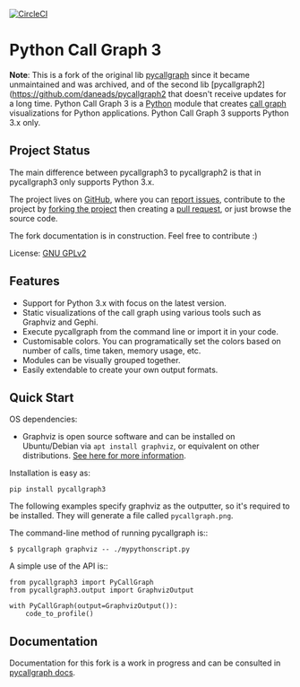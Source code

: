 [![CircleCI](https://circleci.com/gh/daneads/pycallgraph2.svg?style=svg)](https://circleci.com/gh/daneads/pycallgraph2)

# Python Call Graph 3

**Note**: This is a fork of the original lib [pycallgraph](https://github.com/gak/pycallgraph) since it became
unmaintained and was archived, and of the second lib [pycallgraph2](https://github.com/daneads/pycallgraph2 
that doesn't receive updates for a long time. Python Call Graph 3 is a [Python](http://www.python.org) module that
creates [call graph](http://en.wikipedia.org/wiki/Call_graph) visualizations for Python applications. Python
 Call Graph 3 supports Python 3.x only.
  
## Project Status

The main difference between pycallgraph3 to pycallgraph2 is that in pycallgraph3 only supports Python 3.x.

The project lives on [GitHub](https://github.com/vmdesenvolvimento/pycallgraph3), where you can 
[report issues](https://github.com/daneads/pycallgraph2/issues), contribute to the project by 
[forking the project](https://help.github.com/articles/fork-a-repo) then creating a 
[pull request](https://help.github.com/articles/using-pull-requests), or just browse the source code.

The fork documentation is in construction. Feel free to contribute :)

License: [GNU GPLv2](LICENSE)

## Features

* Support for Python 3.x with focus on the latest version.
* Static visualizations of the call graph using various tools such as Graphviz and Gephi.
* Execute pycallgraph from the command line or import it in your code.
* Customisable colors. You can programatically set the colors based on number of calls, time taken, memory usage, 
etc.
* Modules can be visually grouped together.
* Easily extendable to create your own output formats.

## Quick Start

OS dependencies:

* Graphviz is open source software and can be installed on Ubuntu/Debian via `apt install graphviz`, or equivalent 
on other distributions. [See here for more information](https://graphviz.org/download/).

Installation is easy as:

    pip install pycallgraph3

The following examples specify graphviz as the outputter, so it's required to be installed. They will generate a 
file called `pycallgraph.png`.

The command-line method of running pycallgraph is::

    $ pycallgraph graphviz -- ./mypythonscript.py

A simple use of the API is::

    from pycallgraph3 import PyCallGraph
    from pycallgraph3.output import GraphvizOutput

    with PyCallGraph(output=GraphvizOutput()):
        code_to_profile()

## Documentation

Documentation for this fork is a work in progress and can be consulted in 
[pycallgraph docs](https://pycallgraph.com.br).
